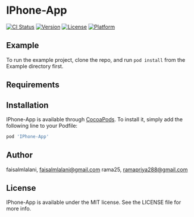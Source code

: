 # IPhone-App

[![CI Status](https://img.shields.io/travis/faisalmlalani/IPhone-App.svg?style=flat)](https://travis-ci.org/faisalmlalani/IPhone-App)
[![Version](https://img.shields.io/cocoapods/v/IPhone-App.svg?style=flat)](https://cocoapods.org/pods/IPhone-App)
[![License](https://img.shields.io/cocoapods/l/IPhone-App.svg?style=flat)](https://cocoapods.org/pods/IPhone-App)
[![Platform](https://img.shields.io/cocoapods/p/IPhone-App.svg?style=flat)](https://cocoapods.org/pods/IPhone-App)

## Example

To run the example project, clone the repo, and run `pod install` from the Example directory first.

## Requirements

## Installation

IPhone-App is available through [CocoaPods](https://cocoapods.org). To install
it, simply add the following line to your Podfile:

```ruby
pod 'IPhone-App'
```

## Author

faisalmlalani, faisalmlalani@gmail.com
rama25, ramapriya288@gmail.com

## License

IPhone-App is available under the MIT license. See the LICENSE file for more info.
